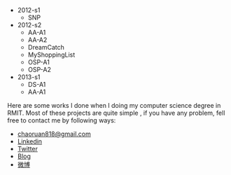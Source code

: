 * 2012-s1
	* SNP
* 2012-s2
	* AA-A1
	* AA-A2
	* DreamCatch
	* MyShoppingList
	* OSP-A1
	* OSP-A2
* 2013-s1
  * DS-A1
  * AA-A1


Here are some works I done when I doing my computer science degree in RMIT. Most of these projects are quite simple , if you have any problem, fell free to contact me by following ways:

* <chaoruan818@gmail.com>
* [Linkedin](http://lnkd.in/_YVFRm)
* [Twitter](https://twitter.com/chaoruan)
* [Blog](rcgary.github.io)
* [微博](http://weibo.com/rcgary)
